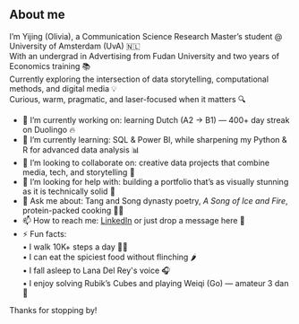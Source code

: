 ## About me

I’m Yijing (Olivia), a Communication Science Research Master’s student @ University of Amsterdam (UvA) 🇳🇱  
With an undergrad in Advertising from Fudan University and two years of Economics training 📚  
Currently exploring the intersection of data storytelling, computational methods, and digital media 💡  
Curious, warm, pragmatic, and laser-focused when it matters 🔍  

- 🔭 I’m currently working on: learning Dutch (A2 → B1) — 400+ day streak on Duolingo 🔥  
- 🌱 I’m currently learning: SQL & Power BI, while sharpening my Python & R for advanced data analysis 📊  
- 👯 I’m looking to collaborate on: creative data projects that combine media, tech, and storytelling 🤝
- 🤔 I’m looking for help with: building a portfolio that’s as visually stunning as it is technically solid 🎨
- 💬 Ask me about: Tang and Song dynasty poetry, *A Song of Ice and Fire*, protein-packed cooking 🥦🍗
- 📫 How to reach me: [LinkedIn](https://www.linkedin.com/in/yijing-yang-fudan/) or just drop a message here 💌
- ⚡ Fun facts:  
   • I walk 10K+ steps a day 🚶‍♀️  
   • I can eat the spiciest food without flinching 🌶️  
   • I fall asleep to Lana Del Rey's voice 🎧  
   • I enjoy solving Rubik’s Cubes and playing Weiqi (Go) — amateur 3 dan 🧩  

Thanks for stopping by!
